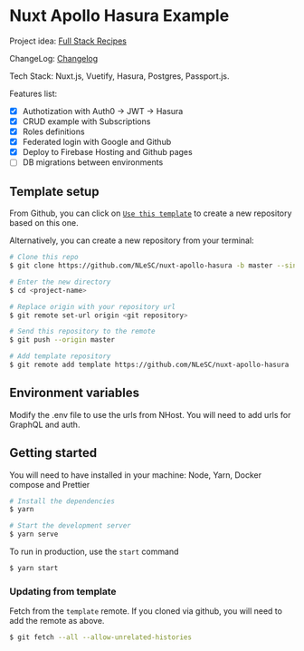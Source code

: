 # Nuxt Apollo Hasura Example

Project idea: [Full Stack Recipes](https://github.com/NLeSC/full-stack-recipes)

ChangeLog: [Changelog](https://github.com/NLeSC/nuxt-apollo-hasura/blob/master/CHANGELOG.md)

Tech Stack: Nuxt.js, Vuetify, Hasura, Postgres, Passport.js.

Features list: 
- [x] Authotization with Auth0 -> JWT -> Hasura
- [x] CRUD example with Subscriptions
- [x] Roles definitions
- [x] Federated login with Google and Github
- [x] Deploy to Firebase Hosting and Github pages
- [ ] DB migrations between environments 

## Template setup

From Github, you can click on [`Use this template`](https://github.com/NLeSC/nuxt-apollo-hasura/generate) to create a new repository based on this one.

Alternatively, you can create a new repository from your terminal:

``` bash
# Clone this repo
$ git clone https://github.com/NLeSC/nuxt-apollo-hasura -b master --single-branch <project-name>

# Enter the new directory
$ cd <project-name>

# Replace origin with your repository url
$ git remote set-url origin <git repository>

# Send this repository to the remote
$ git push --origin master

# Add template repository
$ git remote add template https://github.com/NLeSC/nuxt-apollo-hasura
```
## Environment variables

Modify the .env file to use the urls from NHost. You will need to add urls for GraphQL and auth.

## Getting started
You will need to have installed in your machine: Node, Yarn, Docker compose and Prettier
``` bash
# Install the dependencies
$ yarn

# Start the development server
$ yarn serve
```

To run in production, use the `start` command

``` bash
$ yarn start
```

### Updating from template

Fetch from the `template` remote. If you cloned via github, you will need to add the remote as above.

``` bash
$ git fetch --all --allow-unrelated-histories
```

